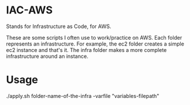 # IAC-AWS

Stands for Infrastructure as Code, for AWS. 

These are some scripts I often use to work/practice on AWS. Each folder represents an infrastructure.
For example, the ec2 folder creates a simple ec2 instance and that's it. The infra folder makes a more 
complete infrastructure around an instance.  

# Usage

./apply.sh folder-name-of-the-infra -varfile "variables-filepath"
